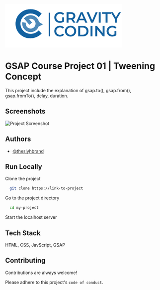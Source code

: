 
![Logo](https://github.com/gravity-coding/gravity-coding-assets/blob/main/Blue%20Logo%20with%20Brand%20Name.png?raw=true)


# GSAP Course Project 01 | Tweening Concept

This project include the explanation of gsap.to(), gsap.from(), gsap.fromTo(), delay, duration.


## Screenshots
![Project Screenshot](https://github.com/user-attachments/assets/799b6326-a3d9-43e4-9745-4489e2ac6fff)


## Authors

- [@thesiyhbrand](https://www.github.com/thesiyhbrand)


## Run Locally

Clone the project

```bash
  git clone https://link-to-project
```

Go to the project directory

```bash
  cd my-project
```

Start the localhost server




## Tech Stack

HTML, CSS, JavScript, GSAP



## Contributing

Contributions are always welcome!

Please adhere to this project's `code of conduct`.

